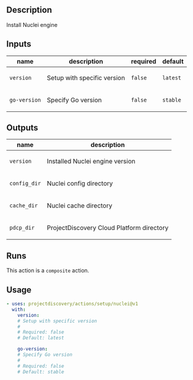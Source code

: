 ## Description

Install Nuclei engine

## Inputs

| name | description | required | default |
| --- | --- | --- | --- |
| `version` | <p>Setup with specific version</p> | `false` | `latest` |
| `go-version` | <p>Specify Go version</p> | `false` | `stable` |


## Outputs

| name | description |
| --- | --- |
| `version` | <p>Installed Nuclei engine version</p> |
| `config_dir` | <p>Nuclei config directory</p> |
| `cache_dir` | <p>Nuclei cache directory</p> |
| `pdcp_dir` | <p>ProjectDiscovery Cloud Platform directory</p> |


## Runs

This action is a `composite` action.

## Usage

```yaml
- uses: projectdiscovery/actions/setup/nuclei@v1
  with:
    version:
    # Setup with specific version
    #
    # Required: false
    # Default: latest

    go-version:
    # Specify Go version
    #
    # Required: false
    # Default: stable
```



